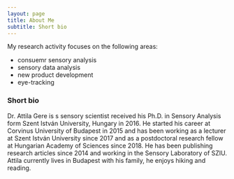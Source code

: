 ```yaml
---
layout: page
title: About Me
subtitle: Short bio
---
```


My research activity focuses on the following areas:

- consuemr sensory analysis
- sensory data analysis 
- new product development
- eye-tracking


### Short bio

Dr. Attila Gere is s sensory scientist received his Ph.D. in Sensory Analysis form Szent István University,
Hungary in 2016. He started his career at Corvinus University of Budapest in 2015 and has been working as 
a lecturer at Szent István University since 2017 and as a postdoctoral research fellow at Hungarian Academy 
of Sciences since 2018. He has been publishing research articles since 2014 and working in the Sensory 
Laboratory of SZIU. Attila currently lives in Budapest with his family, he enjoys hiking and reading.